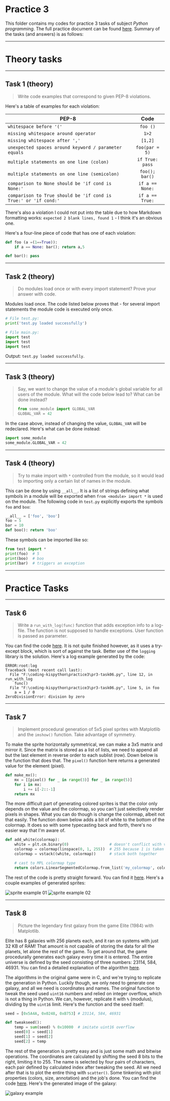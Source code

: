 # Practice 3
This folder contains my codes for practice 3 tasks of subject *Python programming*.
The full practice document can be found [here][kp-rep].
Summary of the tasks (and answers) is as follows:

---
# Theory tasks

---
## Task 1 (theory)
> Write code examples that correspond to given PEP-8 violations.

Here's a table of examples for each violation:

| PEP-8                                                           |      Code       |
|-----------------------------------------------------------------|:---------------:|
| `whitespace before '('                                        ` |    `foo ()`     |
| `missing whitespace around operator                           ` |      `1>2`      |
| `missing whitespace after ','                                 ` |     `[1,2]`     |
| `unexpected spaces around keyword / parameter equals          ` | `foo(par = 5)`  |
| `multiple statements on one line (colon)                      ` | `if True: pass` |
| `multiple statements on one line (semicolon)                  ` | `foo(); bar()`  |
| `comparison to None should be 'if cond is None:'              ` | `if a == None:` |
| `comparison to True should be 'if cond is True:' or 'if cond:'` | `if a == True:` |

There's also a violation I could not put into the table due to how Markdown formatting works:
`expected 2 blank lines, found 1` - I think it's an obvious one.

Here's a four-line piece of code that has one of each violation:
```python
def foo (a =(1==True)):
    if a == None: bar(); return a,5

def bar(): pass
```

---
## Task 2 (theory)
> Do modules load once or with every import statement? Prove your answer with code.

Modules load once. The code listed below proves that -
for several import statements the module code is executed only once.
```python
# File test.py:
print('test.py loaded successfully')

# File main.py:
import test
import test
import test
```

Output: `test.py loaded successfully`.

---
## Task 3 (theory)
> Say, we want to change the value of a module's global variable for all users of the module.
What will the code below lead to? What can be done instead?
> ```python
> from some_module import GLOBAL_VAR
> GLOBAL_VAR = 42
> ```

In the case above, instead of changing the value, `GLOBAL_VAR` will be redeclared.
Here's what can be done instead:
```python
import some_module
some_module.GLOBAL_VAR = 42
```

---
## Task 4 (theory)
> Try to make import with `*` controlled from the module,
so it would lead to importing only a certain list of names in the module.

This can be done by using `__all__`.  It is a list of strings defining what symbols
in a module will be exported when `from <module> import *` is used on the module.
The following code in `test.py` explicitly exports the symbols `foo` and `boo`:
```python
__all__ = ['foo', 'boo']
foo = 5
bar = 10
def boo(): return 'boo'
```
These symbols can be imported like so:
```python
from test import *
print(foo)  # 5
print(boo)  # boo
print(bar)  # triggers an exception
```

---
# Practice Tasks

---
## Task 6
> Write a `run_with_log(func)` function that adds exception info to a log-file.
The function is not supposed to handle exceptions. User function is passed as parameter.

You can find the code [here][t06].
It is not quite finished however, as it uses a try-except block, which is sort of against the task.
Better use of the `logging` library is the solution. Here's a log example generated by the code:
```
ERROR:root:log
Traceback (most recent call last):
  File "F:\coding-kispython\practice3\pr3-task06.py", line 12, in run_with_log
    func()
  File "F:\coding-kispython\practice3\pr3-task06.py", line 5, in foo
    a = 1 / 0
ZeroDivisionError: division by zero
```

---
## Task 7
> Implement procedural generation of 5x5 pixel sprites with Matplotlib and the `imshow()` function.
Take advantage of symmetry.

To make the sprite horizontally symmetrical, we can make a 3x5 matrix and mirror it.
Since the matrix is stored as a list of lists, we need to append all but the last element
in reverse order to each sublist (row). Down below is the function that does that.
The `pixel()` function here returns a generated value for the element (pixel).
```python
def make_mx():
    mx = [[pixel() for _ in range(3)] for _ in range(5)]
    for i in mx:
        i += i[-2::-1]
    return mx
```

The more difficult part of generating colored sprites is that the color only depends on
the value and the colormap, so you can't just selectively render pixels in shapes.
What you can do though is change the colormap, albeit not that easily.
The function down below adds a bit of white to the bottom of the colormap.
It does so with some typecasting back and forth, there's no easier way that I'm aware of. 

```python
def add_white(colormap):
    white = plt.cm.binary(0)                  # doesn't conflict with vstack
    colormap = colormap(linspace(0, 1, 255))  # 255 because 1 is taken by white
    colormap = vstack((white, colormap))      # stack both together

    # cast to MPL colormap type
    return colors.LinearSegmentedColormap.from_list('my_colormap', colormap)
```

The rest of the code is pretty straight forward. You can find it [here][t07].
Here's a couple examples of generated sprites:

![sprite example 01](images/example_sprites_binary.png)
![sprite example 02](images/example_sprites_viridis.png)

---
## Task 8
> Picture the legendary first galaxy from the game Elite (1984) with Matplotlib.

Elite has 8 galaxies with 256 planets each, and it ran on systems with just 32 KB of RAM!
That amount is not capable of storing the data for all the planets, let alone the rest of the game.
To get around that, the game procedurally generates each galaxy every time it is entered.
The entire universe is defined by the seed consisting of three numbers: 23114, 584, 46931.
You can find a detailed explanation of the algorithm [here][elite-info].

The algorithms in the original game were in C, and we're trying to replicate the generation in Python.
Luckily though, we only need to generate one galaxy, and all we need is coordinates and names.
The original function to tweak the seed used `uint16` numbers and relied on integer overflow,
which is not a thing in Python. We can, however, replicate it with `%` (modulus),
dividing by the `uint16` limit. Here's the function and the seed itself:
```python
seed = [0x5A4A, 0x0248, 0xB753] # 23114, 584, 46931

def tweakseed():
    temp = sum(seed) % 0x10000  # imitate uint16 overflow
    seed[0] = seed[1]
    seed[1] = seed[2]
    seed[2] = temp
```

The rest of the generation is pretty easy and is just some math and bitwise operations.
The coordinates are calculated by shifting the seed 8 bits to the right, limiting it to 255.
The name is selected by four pairs of characters, each pair defined by calculated index after
tweaking the seed. All we need after that is to plot the entire thing with `scatter()`.
Some tinkering with plot properties (colors, size, annotation) and the job's done.
You can find the code [here][t08]. Here's the generated image of the galaxy:

![galaxy example](images/example_galaxy.png)

[t06]: pr3-task06.py
[t07]: pr3-task07.py
[t08]: pr3-task08.py

[kp-rep]: https://github.com/true-grue/kispython
[elite-info]: http://blog.rabidgremlin.com/2015/01/14/procedural-content-generation-creating-a-universe/